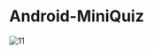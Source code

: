 # Android-MiniQuiz
![11](https://user-images.githubusercontent.com/106570247/230915020-333fd4dd-8b84-495e-baca-26449d35cd11.png)
